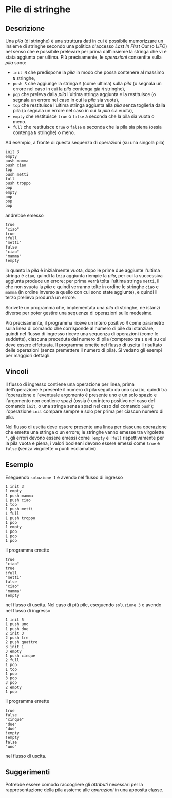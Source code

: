 Pile di stringhe
================

Descrizione
-----------

Una *pila* (di stringhe) è una struttura dati in cui è possibile memorizzare un
insieme di stringhe secondo una politica d'accesso *Last In First Out* (o
*LIFO*) nel senso che è possibile prelevare per prima dall'insieme la stringa
che vi è stata aggiunta per ultima. Più precisamente, le *operazioni* consentite
sulla *pila* sono:

- `init N` che predispone la *pila* in modo che possa contenere al massimo `N`
  stringhe,
- `push S` che aggiunge la stringa `S` (come ultima) sulla *pila* (o segnala un
  errore nel caso in cui la *pila* contenga già `N` stringhe),
- `pop` che preleva dalla *pila* l'ultima stringa aggiunta e la restituisce (o
  segnala un errore nel caso in cui la *pila* sia vuota),
- `top` che restituisce l'ultima stringa aggiunta alla *pila* senza toglierla
  dalla pila (o segnala un errore nel caso in cui la *pila* sia vuota),
- `empty` che restituisce `true` o `false` a seconda che la pila sia vuota o
  meno.
- `full` che restituisce `true` o `false` a seconda che la pila sia piena (ossia
  contenga `N` stringhe) o meno.

Ad esempio, a fronte di questa sequenza di operazioni (su una singola pila)

    init 3
    empty
    push mamma
    push ciao
    top
    push metti
    full
    push troppo
    pop
    empty
    pop
    pop
    pop

andrebbe emesso

    true
    "ciao"
    true
    !full
    "metti"
    false
    "ciao"
    "mamma"
    !empty

in quanto la *pila* è inizialmente vuota, dopo le prime due aggiunte l'ultima
stringa è `ciao`, quindi la teza aggiunta riempie la *pila*, per cui la
successiva aggiunta produce un errore; per prima verrà tolta l'ultima stringa
`metti`, il che non svuota la *pila* e quindi verranno tolte in ordine le
stringhe `ciao` e `mamma` (in ordine inverso a quello con cui sono state
aggiunte), e quindi il terzo prelievo produrrà un errore.

Scrivete un programma che, implementata una *pila* di stringhe, ne istanzi
diverse per poter gestire una sequenza di operazioni sulle medesime.

Più precisamente, il programma riceve un intero positivo `M` come parametro
sulla linea di comando che corrisponde al numero di pile da istanziare, quindi
nel flusso di ingresso riceve una sequenza di operazioni (come le suddette),
ciascuna preceduta dal numero di pila (compreso tra `1` e `M`) su cui deve
essere effettuata. Il programma emette nel flusso di uscita il risultato delle
operazioni (senza premettere il numero di pila). Si vedano gli esempi per
maggiori dettagli.


Vincoli
-------

Il flusso di ingresso contiene una operazione per linea, prima dell'operazione è
presente il numero di pila seguito da uno spazio, quindi tra l'operazione e
l'eventuale argomento è presente uno e un solo spazio e l'argomento non contiene
spazi (ossia è un intero positivo nel caso del comando `init`, o una stringa
senza spazi nel caso del comando `push`); l'operazione `init` compare sempre e
solo per prima per ciascun numero di pila.

Nel flusso di uscita deve essere presente una linea per ciascuna operazione che
emette una stringa o un errore; le stringhe vanno emesse tra virgolette `"`, gli
errori devono essere emessi come `!empty` e `!full` rispettivamente per la pila
vuota e piena, i valori booleani devono essere emessi come `true` e `false`
(senza virgolette o punti esclamativi).


Esempio
-------

Eseguendo `soluzione 1` e avendo nel flusso di ingresso

    1 init 3
    1 empty
    1 push mamma
    1 push ciao
    1 top
    1 push metti
    1 full
    1 push troppo
    1 pop
    1 empty
    1 pop
    1 pop
    1 pop

il programma emette

    true
    "ciao"
    true
    !full
    "metti"
    false
    "ciao"
    "mamma"
    !empty

nel flusso di uscita. Nel caso di più pile, eseguendo `soluzione 3` e avendo nel
flusso di ingresso

    1 init 5
    1 push uno
    1 push due
    2 init 3
    2 push tre
    2 push quattro
    3 init 1
    3 empty
    1 push cinque
    2 full
    1 pop
    1 top
    1 pop
    3 pop
    3 pop
    2 empty
    1 pop

il programma emette

    true
    false
    "cinque"
    "due"
    "due"
    !empty
    !empty
    false
    "uno"

nel flusso di uscita.

Suggerimenti
------------

Potrebbe essere comodo raccogliere gli *attributi* necessari per la
rappresentazione della pila assieme alle *operazioni* in una apposita classe.
